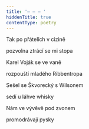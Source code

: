 ```yaml
---
title: '– – – '
hiddenTitle: true
contentType: poetry
---
```


<section>

Tak po přátelích v cizině

pozvolna ztrácí se mi stopa

Karel Voják se ve vaně

rozpouští mladého Ribbentropa

Sešel se Škvorecký s Wilsonem

sedí u láhve whisky

Nám ve vývěvě pod zvonem

promodrávají pysky

</section>

